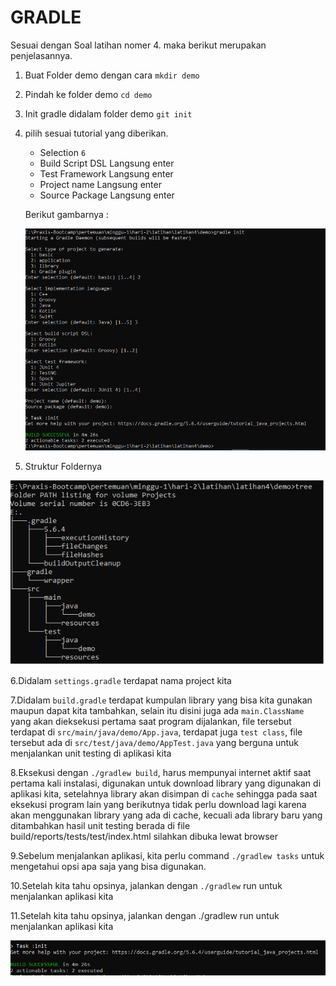 # GRADLE

Sesuai dengan Soal latihan nomer 4. maka berikut merupakan penjelasannya.

1. Buat Folder demo dengan cara `mkdir demo`
2. Pindah ke folder demo `cd demo`
3. Init gradle didalam folder demo `git init`
4. pilih sesuai tutorial yang diberikan.

   - Selection `6`
   - Build Script DSL Langsung enter
   - Test Framework Langsung enter
   - Project name Langsung enter
   - Source Package Langsung enter

   Berikut gambarnya :

   ![alt text](gambar/Gradle.png)

5. Struktur Foldernya

![alt text](gambar/StrukturFolder.png)

6.Didalam `settings.gradle` terdapat nama project kita

7.Didalam `build.gradle` terdapat kumpulan library yang bisa kita gunakan maupun dapat kita tambahkan, selain itu disini juga ada `main.ClassName` yang akan dieksekusi pertama saat program dijalankan, file tersebut terdapat di `src/main/java/demo/App.java`, terdapat juga `test class`, file tersebut ada di `src/test/java/demo/AppTest.java` yang berguna untuk menjalankan unit testing di aplikasi kita

8.Eksekusi dengan `./gradlew build`, harus mempunyai internet aktif saat pertama kali instalasi, digunakan untuk download library yang digunakan di aplikasi kita, setelahnya library akan disimpan di `cache` sehingga pada saat eksekusi program lain yang berikutnya tidak perlu download lagi karena akan menggunakan library yang ada di cache, kecuali ada library baru yang ditambahkan hasil unit testing berada di file build/reports/tests/test/index.html silahkan dibuka lewat browser

9.Sebelum menjalankan aplikasi, kita perlu command `./gradlew tasks` untuk mengetahui opsi apa saja yang bisa digunakan.

10.Setelah kita tahu opsinya, jalankan dengan `./gradlew` run untuk menjalankan aplikasi kita

11.Setelah kita tahu opsinya, jalankan dengan ./gradlew run untuk menjalankan aplikasi kita

![alt text](gambar/Run.png)
